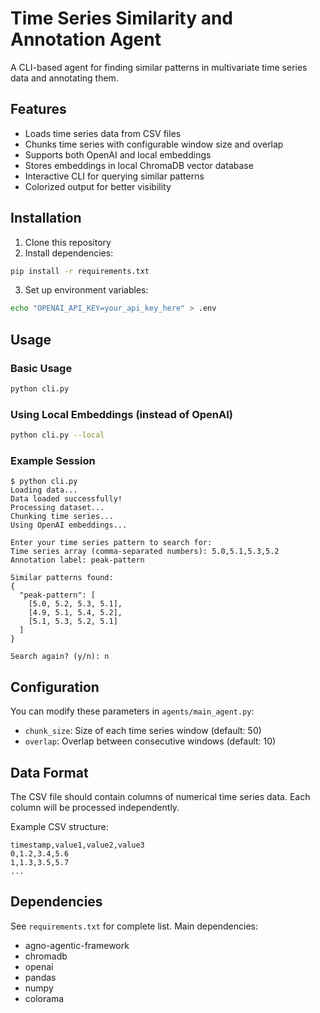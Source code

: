 # Time Series Similarity and Annotation Agent

A CLI-based agent for finding similar patterns in multivariate time series data and annotating them.

## Features

- Loads time series data from CSV files
- Chunks time series with configurable window size and overlap
- Supports both OpenAI and local embeddings
- Stores embeddings in local ChromaDB vector database
- Interactive CLI for querying similar patterns
- Colorized output for better visibility

## Installation

1. Clone this repository
2. Install dependencies:
```bash
pip install -r requirements.txt
```

3. Set up environment variables:
```bash
echo "OPENAI_API_KEY=your_api_key_here" > .env
```

## Usage

### Basic Usage
```bash
python cli.py
```

### Using Local Embeddings (instead of OpenAI)
```bash
python cli.py --local
```

### Example Session
```
$ python cli.py
Loading data...
Data loaded successfully!
Processing dataset...
Chunking time series...
Using OpenAI embeddings...

Enter your time series pattern to search for:
Time series array (comma-separated numbers): 5.0,5.1,5.3,5.2
Annotation label: peak-pattern

Similar patterns found:
{
  "peak-pattern": [
    [5.0, 5.2, 5.3, 5.1],
    [4.9, 5.1, 5.4, 5.2],
    [5.1, 5.3, 5.2, 5.1]
  ]
}

Search again? (y/n): n
```

## Configuration

You can modify these parameters in `agents/main_agent.py`:
- `chunk_size`: Size of each time series window (default: 50)
- `overlap`: Overlap between consecutive windows (default: 10)

## Data Format

The CSV file should contain columns of numerical time series data. Each column will be processed independently.

Example CSV structure:
```
timestamp,value1,value2,value3
0,1.2,3.4,5.6
1,1.3,3.5,5.7
...
```

## Dependencies

See `requirements.txt` for complete list. Main dependencies:
- agno-agentic-framework
- chromadb
- openai
- pandas
- numpy
- colorama
